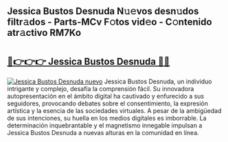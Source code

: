 ## Jessica Bustos Desnuda N𝚞𝚎vos desn𝚞dos filtr𝚊dos - Parts-MCv F𝚘tos vid𝚎o - C𝚘ntenido atr𝚊ctivo RM7Ko

# <h2><a href="http://mb5r9f1.tromn.icu/?c=Jessica+Bustos+Desnuda">🔗👉👉👉 Jessica Bustos Desnuda 🔗🔗</a></h2>

[![Jessica Bustos Desnuda nuevo](https://i.imgur.com/pEAQMta.gif)](http://mb5r9f1.tromn.icu/?c=Jessica+Bustos+Desnuda)
Jessica Bustos Desnuda, un individuo intrigante y complejo, desafía la comprensión fácil. Su innovadora autopresentación en el ámbito digital ha cautivado y enfurecido a sus seguidores, provocando debates sobre el consentimiento, la expresión artística y la esencia de las sociedades virtuales. A pesar de la ambigüedad de sus intenciones, su huella en los medios digitales es imborrable. La determinación inquebrantable y el magnetismo innegable impulsan a Jessica Bustos Desnuda a nuevas alturas en la comunidad en línea.
